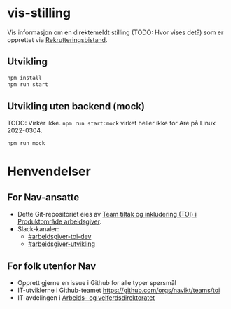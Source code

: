 # vis-stilling

Vis informasjon om en direktemeldt stilling (TODO: Hvor vises det?) som er opprettet via [Rekrutteringsbistand](https://github.com/navikt/rekrutteringsbistand-container).

## Utvikling

```sh
npm install
npm run start
```

## Utvikling uten backend (mock)

TODO: Virker ikke. `npm run start:mock` virket heller ikke for Are på Linux 2022-0304.
```sh
npm run mock
```


# Henvendelser

## For Nav-ansatte
* Dette Git-repositoriet eies av [Team tiltak og inkludering (TOI) i Produktområde arbeidsgiver](https://teamkatalog.nais.adeo.no/team/0150fd7c-df30-43ee-944e-b152d74c64d6).
* Slack-kanaler:
  * [#arbeidsgiver-toi-dev](https://nav-it.slack.com/archives/C02HTU8DBSR)
  * [#arbeidsgiver-utvikling](https://nav-it.slack.com/archives/CD4MES6BB)

## For folk utenfor Nav
* Opprett gjerne en issue i Github for alle typer spørsmål
* IT-utviklerne i Github-teamet https://github.com/orgs/navikt/teams/toi
* IT-avdelingen i [Arbeids- og velferdsdirektoratet](https://www.nav.no/no/NAV+og+samfunn/Kontakt+NAV/Relatert+informasjon/arbeids-og-velferdsdirektoratet-kontorinformasjon)
